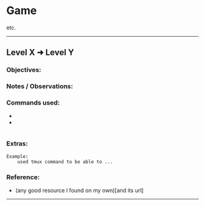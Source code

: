 # Game

etc.

---

## Level X ➜ Level Y

### Objectives:

<!-- quick summary of the objectives of the level -->

### Notes / Observations:

<!-- optional: the problem solving process -->

### Commands used:

- 
- 

```bash

```

### Extras:

    Example:
        used tmux command to be able to ...

### Reference:

- (any good resource I found on my own)[and its url] 

--- 
